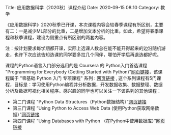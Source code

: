 Title: 应用数据科学（2020秋）课程介绍
Date: 2020-09-15 08:10
Category: 教学

《应用数据科学》2020秋季已开课，本次课程内容会较春季课程有所区别，主要有二：一是减少ML部分的比重，二是增加文本分析的比重。如此，希望将春季课程和秋季课程，建设为侧重点有所区别的两套内容。

注：按计划要求每学期都开课，实际上选课人数总在能不能开得起来的边沿随机游走，也许下次应该告知选课的同学要多拉几个同伴，哪怕开学后再退选都好呢。

课程的Python语言入门部分选用的是 Coursera 的 Python入门首选课程 "Programming for Everybody (Getting Started with Python)"[网页链接](https://www.py4e.com/)，该课程属于 "零基础 Python 入门 专项课程" 系列 :  [网页链接](http://blog.coursegraph.com/python.php) , 这个系列课程有5门课程，目标是：学习使用Python编程并分析数据，开发数据收集、数据整理、数据分析及数据可视化相关程序。感兴趣的同学也可以关注一下该系列的其他课程：

* 第二门课程 "Python Data Structures（Python数据结构）”[网页链接](http://coursegraph.com/coursera-python-data)
* 第三门课程 “Using Python to Access Web Data (使用Python获取网络数据）”[网页链接](http://coursegraph.com/coursera-python-network-data)
* 第四门课程 “Using Databases with Python （在Python中使用数据库）”[网页链接](http://coursegraph.com/coursera-python-databases)
